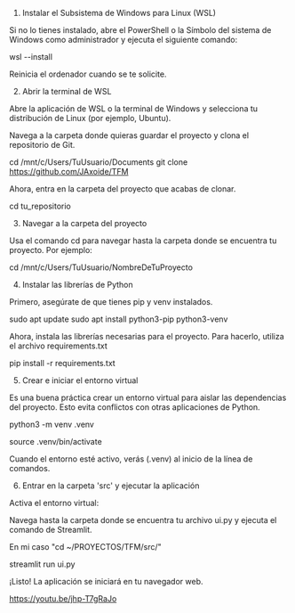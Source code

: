 1. Instalar el Subsistema de Windows para Linux (WSL)

Si no lo tienes instalado, abre el PowerShell o la Símbolo del sistema de Windows como administrador y ejecuta el siguiente comando:

wsl --install

Reinicia el ordenador cuando se te solicite.

2. Abrir la terminal de WSL

Abre la aplicación de WSL o la terminal de Windows y selecciona tu distribución de Linux (por ejemplo, Ubuntu).

Navega a la carpeta donde quieras guardar el proyecto y clona el repositorio de Git.

cd /mnt/c/Users/TuUsuario/Documents
git clone https://github.com/JAxoide/TFM

Ahora, entra en la carpeta del proyecto que acabas de clonar.

cd tu_repositorio

3. Navegar a la carpeta del proyecto

Usa el comando cd para navegar hasta la carpeta donde se encuentra tu proyecto. Por ejemplo:

cd /mnt/c/Users/TuUsuario/NombreDeTuProyecto

4. Instalar las librerías de Python

Primero, asegúrate de que tienes pip y venv instalados.

sudo apt update
sudo apt install python3-pip python3-venv

Ahora, instala las librerías necesarias para el proyecto. Para hacerlo, utiliza el archivo requirements.txt 

pip install -r requirements.txt

5. Crear e iniciar el entorno virtual

Es una buena práctica crear un entorno virtual para aislar las dependencias del proyecto. Esto evita conflictos con otras aplicaciones de Python.

python3 -m venv .venv

source .venv/bin/activate

Cuando el entorno esté activo, verás (.venv) al inicio de la línea de comandos.

6. Entrar en la carpeta 'src' y ejecutar la aplicación

Activa el entorno virtual:

Navega hasta la carpeta donde se encuentra tu archivo ui.py y ejecuta el comando de Streamlit.

En mi caso "cd ~/PROYECTOS/TFM/src/"

streamlit run ui.py

¡Listo! La aplicación se iniciará en tu navegador web.

https://youtu.be/jhp-T7gRaJo








